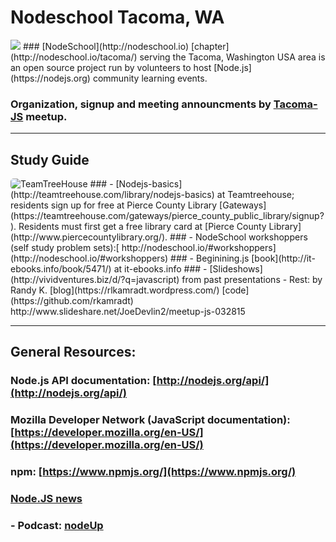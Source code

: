 # Nodeschool Tacoma, WA
<img src='https://github.com/nodeschool/dallas/raw/master/assets/imgs/nodeschool-logo.png'>
### [NodeSchool](http://nodeschool.io) [chapter](http://nodeschool.io/tacoma/) serving the Tacoma, Washington USA area is an open source project run by volunteers to host [Node.js](https://nodejs.org) community learning events.

### Organization, signup and meeting announcments by [Tacoma-JS](http://www.meetup.com/Tacoma-JS/) meetup.


--------
## Study Guide
<img title="TeamTreeHouse" style="border-radius: 5px"  src='http://vividventures.biz/d/sites/default/files/socialicons/teamtreehouse.jpg'>
### - [Nodejs-basics](http://teamtreehouse.com/library/nodejs-basics) at Teamtreehouse; residents sign up for free at Pierce County Library [Gateways](https://teamtreehouse.com/gateways/pierce_county_public_library/signup?). Residents must first get a free library card at [Pierce County Library](http://www.piercecountylibrary.org/).
### - NodeSchool workshoppers (self study problem sets):[ http://nodeschool.io/#workshoppers](http://nodeschool.io/#workshoppers)
### - Beginining.js [book](http://it-ebooks.info/book/5471/) at it-ebooks.info
### - [Slideshows](http://vividventures.biz/d/?q=javascript) from past presentations  
- Rest: by Randy K. [blog](https://rlkamradt.wordpress.com/) [code](https://github.com/rkamradt) http://www.slideshare.net/JoeDevlin2/meetup-js-032815

--------
## General Resources:

### Node.js API documentation: [http://nodejs.org/api/](http://nodejs.org/api/)
### Mozilla Developer Network (JavaScript documentation): [https://developer.mozilla.org/en-US/](https://developer.mozilla.org/en-US/)
### npm: [https://www.npmjs.org/](https://www.npmjs.org/)
### [Node.JS news](http://www.nodejs-news.com/)
### - Podcast: [nodeUp](http://nodeup.com/)



